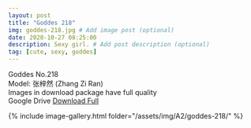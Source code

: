 ```yaml
---
layout: post
title: "Goddes 218"
img: goddes-218.jpg # Add image post (optional)
date: 2020-10-27 08:25:00
description: Sexy girl. # Add post description (optional)
tag: [cute, sexy, goddes]
---
```

Goddes No.218  
Model: 张梓然 (Zhang Zi Ran)                        
Images in download package have full quality                    
Google Drive [Download Full](http://gestyy.com/erk18F)

{% include image-gallery.html folder="/assets/img/A2/goddes-218/" %}
